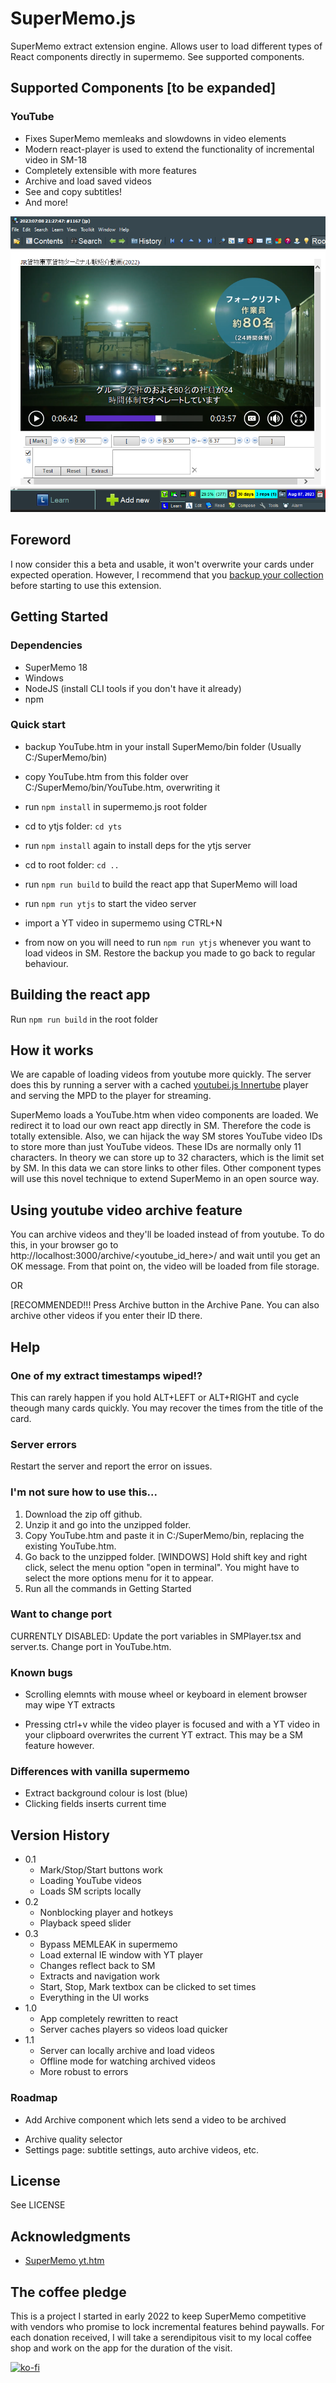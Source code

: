 
# SuperMemo.js

SuperMemo extract extension engine. Allows user to load different types of React components directly in supermemo. See supported components.

## Supported Components [to be expanded]

### YouTube

- Fixes SuperMemo memleaks and slowdowns in video elements
- Modern react-player is used to extend the functionality of incremental video in SM-18
- Completely extensible with more features
- Archive and load saved videos
- See and copy subtitles!
- And more!

![Screenshot](main-screen.png)

## Foreword

I now consider this a beta and usable, it won't overwrite your cards under expected operation. However, I recommend that you [backup your collection](https://www.supermemo.wiki/en/supermemo/backup-guide) before starting to use this extension.

## Getting Started

### Dependencies

* SuperMemo 18
* Windows 
* NodeJS (install CLI tools if you don't have it already)
* npm

### Quick start

* backup YouTube.htm in your install SuperMemo/bin folder (Usually C:/SuperMemo/bin)

* copy YouTube.htm from this folder over C:/SuperMemo/bin/YouTube.htm, overwriting it

* run `npm install` in supermemo.js root folder

* cd to ytjs folder: `cd yts`

* run `npm install` again to install deps for the ytjs server

* cd to root folder: `cd ..`

* run `npm run build` to build the react app that SuperMemo will load

* run `npm run ytjs` to start the video server

* import a YT video in supermemo using CTRL+N

* from now on you will need to run `npm run ytjs` whenever you want to load videos in SM. Restore the backup you made to go back to regular behaviour. 


## Building the react app

Run `npm run build` in the root folder

## How it works

We are capable of loading videos from youtube more quickly. The server does this by running a server with a cached [youtubei.js Innertube](https://github.com/LuanRT/YouTube.js) player and serving the MPD to the player for streaming.

SuperMemo loads a YouTube.htm when video components are loaded. We redirect it to load our own react app directly in SM. Therefore the code is totally extensible. Also, we can hijack the way SM stores YouTube video IDs to store more than just YouTube videos. These IDs are normally only 11 characters. In theory we can store up to 32 characters, which is the limit set by SM. In this data we can store links to other files. Other component types will use this novel technique to extend SuperMemo in an open source way. 

## Using youtube video archive feature

You can archive videos and they'll be loaded instead of from youtube. To do this, in your browser go to http://localhost:3000/archive/<youtube_id_here>/ and wait until you get an OK message. From that point on, the video will be loaded from file storage.

OR

[RECOMMENDED!!! Press Archive button in the Archive Pane. You can also archive other videos if you enter their ID there.


## Help

### One of my extract timestamps wiped!?

This can rarely happen if you hold ALT+LEFT or ALT+RIGHT and cycle theough many cards quickly. You may recover the times from the title of the card.

### Server errors

Restart the server and report the error on issues.

### I'm not sure how to use this...

1. Download the zip off github. 
1. Unzip it and go into the unzipped folder. 
1. Copy YouTube.htm and paste it in C:/SuperMemo/bin, replacing the existing YouTube.htm.  
1. Go back to the unzipped folder. [WINDOWS] Hold shift key and right click, select the menu option "open in terminal". You might have to select the more options menu for it to appear. 
1. Run all the commands in Getting Started

### Want to change port

CURRENTLY DISABLED: Update the port variables in SMPlayer.tsx and server.ts. Change port in YouTube.htm.

### Known bugs

- Scrolling elemnts with mouse wheel or keyboard in element browser may wipe YT extracts 

- Pressing ctrl+v while the video player is focused and with a YT video in your clipboard overwrites the current YT extract. This may be a SM feature however.

### Differences with vanilla supermemo

- Extract background colour is lost (blue)
- Clicking fields inserts current time

## Version History

* 0.1
    * Mark/Stop/Start buttons work
    * Loading YouTube videos
    * Loads SM scripts locally
* 0.2
    * Nonblocking player and hotkeys
    * Playback speed slider
* 0.3
    * Bypass MEMLEAK in supermemo
    * Load external IE window with YT player
    * Changes reflect back to SM
    * Extracts and navigation work
    * Start, Stop, Mark textbox can be clicked to set times
    * Everything in the UI works
* 1.0 
    * App completely rewritten to react
    * Server caches players so videos load quicker
* 1.1
    * Server can locally archive and load videos
    * Offline mode for watching archived videos
    * More robust to errors

### Roadmap

* Add Archive component which lets send a video to be archived
- Archive quality selector
- Settings page: subtitle settings, auto archive videos, etc.

## License

See LICENSE

## Acknowledgments

* [SuperMemo yt.htm](https://www.super-memory.com/)

## The coffee pledge

This is a project I started in early 2022 to keep SuperMemo competitive with vendors who promise to lock incremental features behind paywalls. For each donation received, I will take a serendipitous visit to my local coffee shop and work on the app for the duration of the visit.

[![ko-fi](https://ko-fi.com/img/githubbutton_sm.svg)](https://ko-fi.com/A0A2N1AXM)
